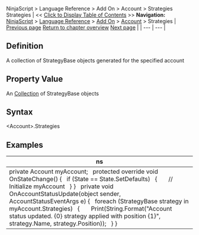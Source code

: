 ﻿
NinjaScript \> Language Reference \> Add On \> Account \> Strategies
Strategies
| \<\< [Click to Display Table of Contents](strategies_account.md) \>\> **Navigation:**     [NinjaScript](ninjascript.md) \> [Language Reference](language_reference_wip.md) \> [Add On](add_on.md) \> [Account](account_class.md) \> Strategies | [Previous page](simulationaccountreset.md) [Return to chapter overview](account_class.md) [Next page](submit.md) |
| --- | --- |
## Definition
A collection of StrategyBase objects generated for the specified account
 
## Property Value
An [Collection](https://msdn.microsoft.com/en-us/library/ms132397(v=vs.110).aspx) of StrategyBase objects
 
## Syntax
\<Account\>.Strategies
## 
## Examples
| ns |
| --- |
| private Account myAccount;   protected override void OnStateChange() {    if (State \=\= State.SetDefaults)    {        // Initialize myAccount    } }   private void OnAccountStatusUpdate(object sender, AccountStatusEventArgs e) {    foreach (StrategyBase strategy in myAccount.Strategies)    {        Print(String.Format("Account status updated. {0} strategy applied with position {1}", strategy.Name, strategy.Position));    } } |
